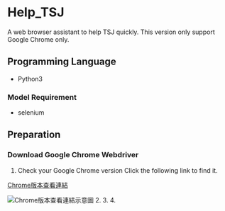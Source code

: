 # Help_TSJ
A web browser assistant to help TSJ quickly.
This version only support Google Chrome only.

## Programming Language
- Python3

### Model Requirement
- selenium

## Preparation
### Download Google Chrome Webdriver
1. Check your Google Chrome version 
Click the following link to find it.  
  
[Chrome版本查看連結](chrome://settings/help)  
  
![Chrome版本查看連結示意圖](https://imgur.com/ysQwqIQ.png)
2. 
3.
4. 
